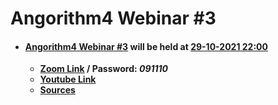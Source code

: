 # Angorithm4 Webinar #3
 * #### [Angorithm4 Webinar #3]() will be held at [29-10-2021 22:00](https://www.timeanddate.com/worldclock/fixedtime.html?msg=Angorithm4+Webinar+%233&iso=20211029T22&p1=102&ah=1)
    * **[Zoom Link](https://hkmu.zoom.us/j/94531624384?pwd=aHl0YjZGanl2V1c2OVlReFNMVnpEdz09) / Password: _091110_**
    * **[Youtube Link]()**
    * **[Sources](https://github.com/Angorithm4/Webinar/tree/main/2021-10-29)**


